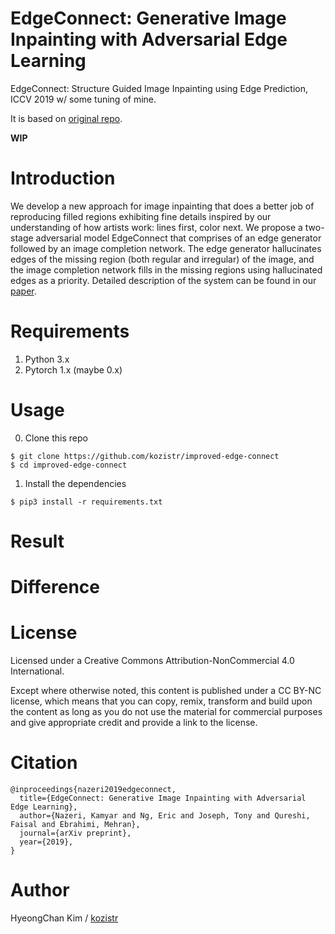 # EdgeConnect: Generative Image Inpainting with Adversarial Edge Learning
EdgeConnect: Structure Guided Image Inpainting using Edge Prediction, ICCV 2019 w/ some tuning of mine.

It is based on [original repo](https://github.com/knazeri/edge-connect).

**WIP**

# Introduction
We develop a new approach for image inpainting that does a better job of reproducing filled regions exhibiting fine details 
inspired by our understanding of how artists work: lines first, color next. 
We propose a two-stage adversarial model EdgeConnect that comprises of an edge generator followed by an image completion network. 
The edge generator hallucinates edges of the missing region (both regular and irregular) of the image, 
and the image completion network fills in the missing regions using hallucinated edges as a priority. 
Detailed description of the system can be found in our [paper](https://arxiv.org/abs/1901.00212).

# Requirements
1) Python 3.x
2) Pytorch 1.x (maybe 0.x)

# Usage
0. Clone this repo
```
$ git clone https://github.com/kozistr/improved-edge-connect
$ cd improved-edge-connect
```

1. Install the dependencies
```
$ pip3 install -r requirements.txt
```

# Result

# Difference

# License
Licensed under a Creative Commons Attribution-NonCommercial 4.0 International.

Except where otherwise noted, this content is published under a CC BY-NC license, 
which means that you can copy, remix, transform and build upon the content as long as you do not use the material for commercial purposes
 and give appropriate credit and provide a link to the license.

# Citation
```
@inproceedings{nazeri2019edgeconnect,
  title={EdgeConnect: Generative Image Inpainting with Adversarial Edge Learning},
  author={Nazeri, Kamyar and Ng, Eric and Joseph, Tony and Qureshi, Faisal and Ebrahimi, Mehran},
  journal={arXiv preprint},
  year={2019},
}
```

# Author
HyeongChan Kim / [kozistr](http://kozistr.tech)
